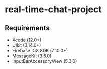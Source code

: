 # real-time-chat-project

## Requirements
- Xcode (12.0+)
- UIkit (3.14.0+)
- Firebase iOS SDK (7.10.0+)
- MessageKit (3.6.0)
- InputBarAccessoryView (5.3.0)
